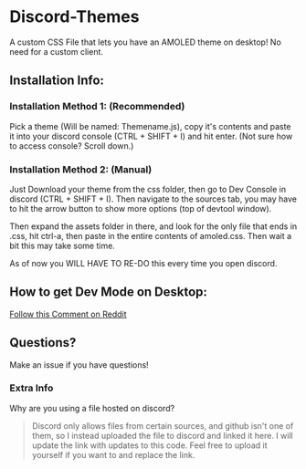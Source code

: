 # Discord-Themes
 A custom CSS File that lets you have an AMOLED theme on desktop! No need for a custom client.

## Installation Info:

### Installation Method 1: (Recommended)
Pick a theme (Will be named: Themename.js), copy it's contents and paste it into your discord console (CTRL + SHIFT + I) and hit enter. (Not sure how to access console? Scroll down.)

### Installation Method 2: (Manual)
Just Download your theme from the css folder, then go to Dev Console in discord (CTRL + SHIFT + I). Then navigate to the sources tab, you may have to hit the arrow button to show more options (top of devtool window).

Then expand the assets folder in there, and look for the only file that ends in .css, hit ctrl-a, then paste in the entire contents of amoled.css. Then wait a bit this may take some time. 

As of now you WILL HAVE TO RE-DO this every time you open discord.
## How to get Dev Mode on Desktop:
[Follow this Comment on Reddit](https://www.reddit.com/r/discordapp/comments/sc61n3/comment/hu4fw5x/)

## Questions?
Make an issue if you have questions!

### Extra Info
Why are you using a file hosted on discord?
> Discord only allows files from certain sources, and github isn't one of them, so I instead uploaded the file to discord and linked it here. I will update the link with updates to this code. Feel free to upload it yourself if you want to and replace the link.
